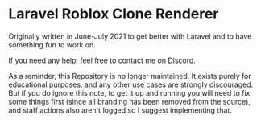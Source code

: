 # Laravel Roblox Clone Renderer
Originally written in June-July 2021 to get better with Laravel and to have something fun to work on.

If you need any help, feel free to contact me on [Discord](https://discordhub.com/profile/902211480383008830).

As a reminder, this Repository is no longer maintained. It exists purely for educational purposes, and any other use cases are strongly discouraged. But if you do ignore this note, to get it up and running you will need to fix some things first (since all branding has been removed from the source), and staff actions also aren't logged so I suggest implementing that.
